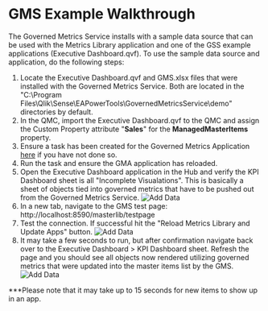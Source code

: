 <h1>GMS Example Walkthrough</h1>

The Governed Metrics Service installs with a sample data source that can be used with the Metrics Library application and one of the GSS example applications (Executive Dashboard.qvf). To use the sample data source and application, do the following steps:

1. Locate the Executive Dashboard.qvf and GMS.xlsx files that were installed with the Governed Metrics Service. Both are located in the "C:\Program Files\Qlik\Sense\EAPowerTools\GovernedMetricsService\demo" directories by default. 
2. In the QMC, import the Executive Dashboard.qvf to the QMC and assign the Custom Property attribute "__Sales__" for the __ManagedMasterItems__ property. 
3. Ensure a task has been created for the Governed Metrics Application [here](/user-guide/qmc.md#task) if you have not done so. 
9. Run the task and ensure the GMA application has reloaded. 
10. Open the Executive Dashboard application in the Hub and verify the KPI Dashboard sheet is all "Incomplete Visualations". This is basically a sheet of objects tied into governed metrics that have to be pushed out from the Governed Metrics Service. 
![Add Data](https://s3.amazonaws.com/eapowertools/governedmetricsservice/img/test/GMS_IncompleteViz.png)
11. In a new tab, navigate to the GMS test page: http://localhost:8590/masterlib/testpage
12. Test the connection. If successful hit the "Reload Metrics Library and Update Apps" button. 
![Add Data](https://s3.amazonaws.com/eapowertools/governedmetricsservice/img/test/GMS_ReloadandUpdate.png)
13. It may take a few seconds to run, but after confirmation navigate back over to the Executive Dashboard > KPI Dashboard sheet. Refresh the page and you should see all objects now rendered utilizing governed metrics that were updated into the master items list by the GMS. 
![Add Data](https://s3.amazonaws.com/eapowertools/governedmetricsservice/img/test/GMS_FinalResult.png)

***Please note that it may take up to 15 seconds for new items to show up in an app.